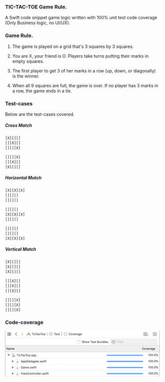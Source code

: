 ### TIC-TAC-TOE Game Rule.
A Swift code snippet game logic written with 100% unit test code coverage (Only Business logic, no UI/UX).

### Game Rule.
1. The game is played on a grid that's 3 squares by 3 squares.

2. You are X, your friend is O. Players take turns putting their marks in empty squares.

3. The first player to get 3 of her marks in a row (up, down, or diagonally) is the winner.

4. When all 9 squares are full, the game is over. If no player has 3 marks in a row, the game ends in a tie.

### Test-cases 
Below are the test-cases covered.

##### Cross Match

```
[X][][]
[][X][]
[][][X]
```

```
[][][X]
[][X][]
[X][][]
```

##### Horizontal Match

```
[X][X][X]
[][][]
[][][]
```

```
[][][]
[X][X][X]
[][][]
```

```
[][][]
[][][]
[X][X][X]
```

##### Vertical Match

```
[X][][]
[X][][]
[X][][]
```

```
[][X][]
[][X][]
[][X][]
```

```
[][][X]
[][][X]
[][][X]
```

### Code-coverage  
![Code coverage](https://raw.githubusercontent.com/buntylm/TIC-TAC-TOE/master/Code-coverage.png) 

